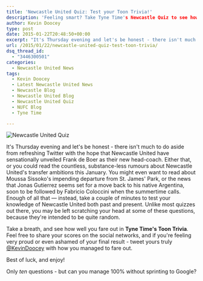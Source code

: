 ```yaml
---
title: 'Newcastle United Quiz: Test your Toon Trivia!'
description: 'Feeling smart? Take Tyne Time's Newcastle Quiz to see how you fare out in your Toon trivia! Can you get full-marks - give it your best try!'
author: Kevin Doocey
type: post
date: 2015-01-22T20:48:50+00:00
excerpt: "It's Thursday evening and let's be honest - there isn't much to do aside from refreshing Twitter with the hope that Newcastle United have sensationally unveiled Frank.."
url: /2015/01/22/newcastle-united-quiz-test-toon-trivia/
dsq_thread_id:
  - "3446300501"
categories:
  - Newcastle United News
tags:
  - Kevin Doocey
  - Latest Newcastle United News
  - Newcastle Blog
  - Newcastle United Blog
  - Newcastle United Quiz
  - NUFC Blog
  - Tyne Time

---
```

![Newcastle United Quiz](http://www.tynetime.com/wp-content/uploads/2015/01/Newcaslte-United-Quiz.jpg "Quiz - Test your knowledge of everything Newcastle United with this ten question quiz!")

It's Thursday evening and let's be honest - there isn't much to do aside from refreshing Twitter with the hope that Newcastle United have sensationally unveiled Frank de Boer as their new head-coach. Either that, or you could read the countless, substance-less rumours about Newcastle United's transfer ambitions this January. You might even want to read about Moussa Sissoko's impending departure from St. James' Park, or the news that Jonas Gutierrez seems set for a move back to his native Argentina, soon to be followed by Fabricio Coloccini when the summertime calls. Enough of all that — instead, take a couple of minutes to test your knowledge of Newcastle United both past and present. Unlike most quizzes out there, you may be left scratching your head at some of these questions, because they're intended to be quite random.

Take a breath, and see how well you fare out in **Tyne Time's Toon Trivia**. Feel free to share your scores on the social networks, and if you're feeling very proud or even ashamed of your final result - tweet yours truly [@KevinDoocey](https://twitter.com/kevindoocey "doocey") with how you managed to fare out.

Best of luck, and enjoy!

Only _ten_ questions - but can you manage 100% without sprinting to Google?
